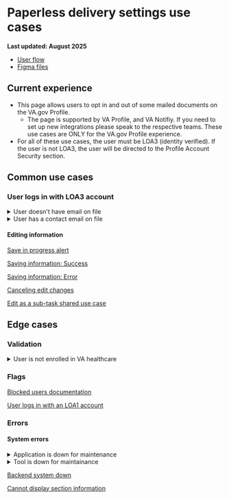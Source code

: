 # Paperless delivery settings use cases
**Last updated: August 2025**

- [User flow](https://www.figma.com/design/DWOjExui9JzyzwhMBWOFkw/Paperless-delivery-opt-in?node-id=2592-20588&t=z8k7qVk61u67asjJ-1)
- [Figma files](https://www.figma.com/design/DWOjExui9JzyzwhMBWOFkw/Paperless-delivery-opt-in?node-id=2593-24032&t=z8k7qVk61u67asjJ-1)


## Current experience
- This page allows users to opt in and out of some mailed documents on the VA.gov Profile.
   - The page is supported by VA Profile, and VA Notifiy. If you need to set up new integrations please speak to the respective teams. These use cases are ONLY for the VA.gov Profile experience.
- For all of these use cases, the user must be LOA3 (identity verified). If the user is not LOA3, the user will be directed to the Profile Account Security section.

 
## Common use cases
### User logs in with LOA3 account

<details><summary>User doesn't have email on file</summary>

- **Use case:** If a user does not have a contact email on file they see an informational alert prompting them to add contact information. The link directs the user to the edit-as-a-subtask pattern.
- **Status code:** TBD
- **Format:** [Informational alert component(default)](https://design.va.gov/components/alert/#informational-alert-aka-default)
- [Link to designs](https://www.figma.com/design/DWOjExui9JzyzwhMBWOFkw/Paperless-delivery-opt-in?node-id=2592-20900&t=z8k7qVk61u67asjJ-1)
- [Link to code]
- **Content:**

Header: Add your email to get notified when documents are ready

You don’t have an email address in your VA profile. If you add one, we’ll email you when your documents are ready.

</details>


<details><summary>User has a contact email on file</summary>

- **Use case:** If a user has a contact email on file, we show:
   - The information on file with a link to edit, which prompts the edit-as-a-subtask flow.
- **Format:** See designs
- [Links to designs](https://www.figma.com/design/DWOjExui9JzyzwhMBWOFkw/Paperless-delivery-opt-in?node-id=2596-8564&t=z8k7qVk61u67asjJ-1)
- [Link to code]
- **Content:** See designs

</details>

#### Editing information

[Save in progress alert](https://github.com/department-of-veterans-affairs/va.gov-team/blob/master/products/identity-personalization/profile/use-cases/profile-shared-use-cases.md#editing-information)

[Saving information: Success](https://github.com/department-of-veterans-affairs/va.gov-team/blob/master/products/identity-personalization/profile/use-cases/profile-shared-use-cases.md#editing-information)

[Saving information: Error](https://github.com/department-of-veterans-affairs/va.gov-team/blob/master/products/identity-personalization/profile/use-cases/profile-shared-use-cases.md#editing-information)

[Canceling edit changes](https://github.com/department-of-veterans-affairs/va.gov-team/blob/master/products/identity-personalization/profile/use-cases/profile-shared-use-cases.md#editing-information)

[Edit as a sub-task shared use case](https://github.com/department-of-veterans-affairs/va.gov-team/blob/master/products/identity-personalization/profile/use-cases/profile-shared-use-cases.md#editing-information)


## Edge cases
### Validation
<details><summary>User is not enrolled in VA healthcare</summary>

- **Use case:** If a user is not enrolled in healthcare then we show an informational alert in the section where the checkbox to opt in to paperless delivery would be.
- **Format:** [Informational alert component(default)](https://design.va.gov/components/alert/#informational-alert-aka-default)
- [Links to designs](https://www.figma.com/design/DWOjExui9JzyzwhMBWOFkw/Paperless-delivery-opt-in?node-id=2593-24053&t=z8k7qVk61u67asjJ-1)
- [Link to code]
- **Content:**

H2: Paperless delivery not available yet

You’re not enrolled in any VA benefits that offer paperless delivery options.

</details>


### Flags 
[Blocked users documentation](https://github.com/department-of-veterans-affairs/va.gov-team/blob/master/products/identity-personalization/profile/use-cases/blocked-account.md)

[User logs in with an LOA1 account](https://github.com/department-of-veterans-affairs/va.gov-team/blob/master/products/identity-personalization/profile/use-cases/loa1-user.md)


### Errors
#### System errors

<details><summary>Application is down for maintenance</summary>

- **Use case:** This is displayed during downtime maintenance (external)
- **Format:** [Warning Alert Component](https://design.va.gov/components/alert/#warning-alert)
- [Links to designs](https://www.figma.com/design/DWOjExui9JzyzwhMBWOFkw/Paperless-delivery-opt-in?node-id=2593-23341&t=z8k7qVk61u67asjJ-1)
- [Link to code]
- **Content:**
- 
H2: This application is down for maintenance

We’re making some updates to this application to help make it even better for Veterans, service members, and family members like you. We’re sorry it’s not working right now. Please check back soon.

</details>

<details><summary>Tool is down for maintainance</summary>

- **Use case:** This is the "global" downtime alert (internal maintenance)
- **Format:** [Warning Alert Component](https://design.va.gov/components/alert/#warning-alert)
- [Links to designs](https://www.figma.com/design/DWOjExui9JzyzwhMBWOFkw/Paperless-delivery-opt-in?node-id=2593-23349&t=z8k7qVk61u67asjJ-1)
- [Link to code]
- **Content:**
- 
H2: This tool is down for maintenance

We’re making some updates to this tool. We’re sorry it’s not working right now an we hope to be finished by [Month Date] at [00:00 a.m./p.m.] ET. Please check back soon.
</details>

[Backend system down](https://github.com/department-of-veterans-affairs/va.gov-team/blob/master/products/identity-personalization/profile/use-cases/profile-shared-use-cases.md#system-errors)

[Cannot display section information](https://github.com/department-of-veterans-affairs/va.gov-team/blob/master/products/identity-personalization/profile/use-cases/profile-shared-use-cases.md#system-errors)
